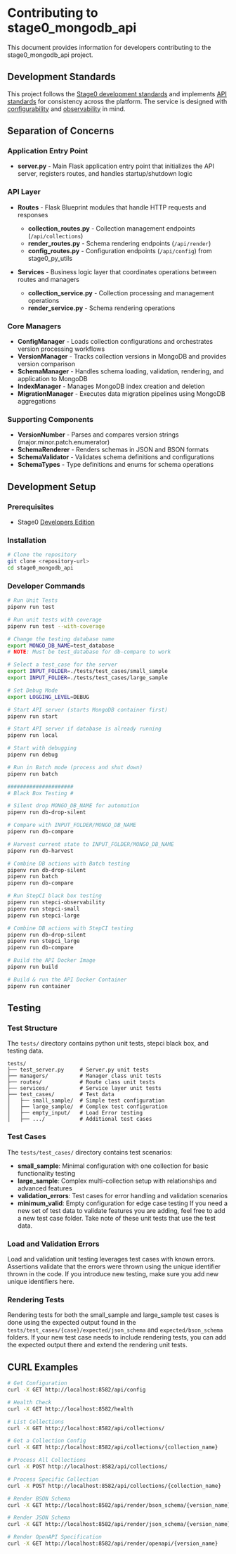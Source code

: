 # Contributing to stage0_mongodb_api

This document provides information for developers contributing to the stage0_mongodb_api project.

## Development Standards

This project follows the [Stage0 development standards](https://github.com/agile-learning-institute/stage0/blob/main/developer_edition/docs/contributing.md) and implements [API standards](https://github.com/agile-learning-institute/stage0/blob/main/developer_edition/docs/api-standards.md) for consistency across the platform. The service is designed with [configurability](https://github.com/agile-learning-institute/stage0/blob/main/developer_edition/docs/service-configurability.md) and [observability](https://github.com/agile-learning-institute/stage0/blob/main/developer_edition/docs/service-observability.md) in mind.

## Separation of Concerns

### Application Entry Point

- **server.py** - Main Flask application entry point that initializes the API server, registers routes, and handles startup/shutdown logic

### API Layer

- **Routes** - Flask Blueprint modules that handle HTTP requests and responses
  - **collection_routes.py** - Collection management endpoints (`/api/collections`)
  - **render_routes.py** - Schema rendering endpoints (`/api/render`)
  - **config_routes.py** - Configuration endpoints (`/api/config`) from stage0_py_utils

- **Services** - Business logic layer that coordinates operations between routes and managers
  - **collection_service.py** - Collection processing and management operations
  - **render_service.py** - Schema rendering operations

### Core Managers

- **ConfigManager** - Loads collection configurations and orchestrates version processing workflows
- **VersionManager** - Tracks collection versions in MongoDB and provides version comparison
- **SchemaManager** - Handles schema loading, validation, rendering, and application to MongoDB
- **IndexManager** - Manages MongoDB index creation and deletion
- **MigrationManager** - Executes data migration pipelines using MongoDB aggregations

### Supporting Components

- **VersionNumber** - Parses and compares version strings (major.minor.patch.enumerator)
- **SchemaRenderer** - Renders schemas in JSON and BSON formats
- **SchemaValidator** - Validates schema definitions and configurations
- **SchemaTypes** - Type definitions and enums for schema operations

## Development Setup

### Prerequisites

- Stage0 [Developers Edition](https://github.com/agile-learning-institute/stage0/blob/main/developer_edition/README.md)

### Installation

```bash
# Clone the repository
git clone <repository-url>
cd stage0_mongodb_api
```

### Developer Commands

```bash
# Run Unit Tests
pipenv run test

# Run unit tests with coverage
pipenv run test --with-coverage

# Change the testing database name
export MONGO_DB_NAME=test_database
# NOTE: Must be test_database for db-compare to work

# Select a test_case for the server
export INPUT_FOLDER=./tests/test_cases/small_sample
export INPUT_FOLDER=./tests/test_cases/large_sample

# Set Debug Mode
export LOGGING_LEVEL=DEBUG

# Start API server (starts MongoDB container first)
pipenv run start

# Start API server if database is already running
pipenv run local

# Start with debugging
pipenv run debug

# Run in Batch mode (process and shut down)
pipenv run batch

#####################
# Black Box Testing #

# Silent drop MONGO_DB_NAME for automation
pipenv run db-drop-silent

# Compare with INPUT_FOLDER/MONGO_DB_NAME
pipenv run db-compare

# Harvest current state to INPUT_FOLDER/MONGO_DB_NAME
pipenv run db-harvest

# Combine DB actions with Batch testing 
pipenv run db-drop-silent 
pipenv run batch 
pipenv run db-compare

# Run StepCI black box testing 
pipenv run stepci-observability
pipenv run stepci-small
pipenv run stepci-large

# Combine DB actions with StepCI testing 
pipenv run db-drop-silent 
pipenv run stepci_large
pipenv run db-compare

# Build the API Docker Image
pipenv run build

# Build & run the API Docker Container
pipenv run container
```

## Testing

### Test Structure

The `tests/` directory contains python unit tests, stepci black box, and testing data.

```
tests/
├── test_server.py     # Server.py unit tests
├── managers/          # Manager class unit tests
├── routes/            # Route class unit tests
├── services/          # Service layer unit tests
├── test_cases/        # Test data 
│   ├── small_sample/  # Simple test configuration
│   ├── large_sample/  # Complex test configuration
│   ├── empty_input/   # Load Error testing
│   ├── .../           # Additional test cases
```
 
### Test Cases

The `tests/test_cases/` directory contains test scenarios:

- **small_sample**: Minimal configuration with one collection for basic functionality testing
- **large_sample**: Complex multi-collection setup with relationships and advanced features
- **validation_errors**: Test cases for error handling and validation scenarios
- **minimum_valid**: Empty configuration for edge case testing
If you need a new set of test data to validate features you are adding, feel free to add a new test case folder. Take note of these unit tests that use the test data. 

### Load and Validation Errors
 Load and validation unit testing leverages test cases with known errors. Assertions validate that the errors were thrown using the unique identifier thrown in the code. If you introduce new testing, make sure you add new unique identifiers here.

### Rendering Tests
 Rendering tests for both the small_sample and large_sample test cases is done using the expected output found in the `tests/test_cases/{case}/expected/json_schema` and `expected/bson_schema` folders. If your new test case needs to include rendering tests, you can add the expected output there and extend the rendering unit tests.

## CURL Examples

```bash
# Get Configuration
curl -X GET http://localhost:8582/api/config

# Health Check
curl -X GET http://localhost:8582/health

# List Collections
curl -X GET http://localhost:8582/api/collections/

# Get a Collection Config
curl -X GET http://localhost:8582/api/collections/{collection_name}

# Process All Collections
curl -X POST http://localhost:8582/api/collections/

# Process Specific Collection
curl -X POST http://localhost:8582/api/collections/{collection_name}

# Render BSON Schema
curl -X GET http://localhost:8582/api/render/bson_schema/{version_name}

# Render JSON Schema
curl -X GET http://localhost:8582/api/render/json_schema/{version_name}

# Render OpenAPI Specification
curl -X GET http://localhost:8582/api/render/openapi/{version_name}

```

